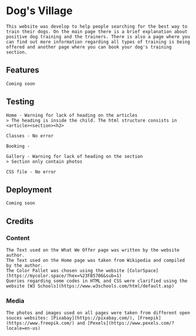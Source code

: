 # Dog's Village

    This website was develop to help people searching for the best way to train their dogs. On the main page there is a brief explanation about positive dog training and the trainers. There is also a page where you can find out more information regarding all types of training is being offered and another page where you can book your dog's training section.

## Features
    Coming soon

## Testing
    Home - Warning for lack of heading on the articles
    > The heading is inside the child. The html structure consists in <article><section><h2>

    Classes - No error

    Booking - 

    Gallery - Warning for lack of heading on the section
    > Section only contain photos

    CSS file - No error 

## Deployment
    Coming soon

## Credits

### Content
    The Text used on the What We Offer page was written by the website author.
    The Text used on the Home page was taken from Wikipedia and compiled by the author.
    The Color Pallet was chosen using the website [ColorSpace](https://mycolor.space/?hex=%23FB5706&sub=1)
    Queries regarding some codes in HTML and CSS were clarified using the website [W3 Schools](https://www.w3schools.com/html/default.asp)
    
### Media
    The photos and images used on all pages were taken from different open souces websites: [Pixabay](https://pixabay.com/), [Freepik] (https://www.freepik.com/) and [Pexels](https://www.pexels.com/?locale=en-us)
    
